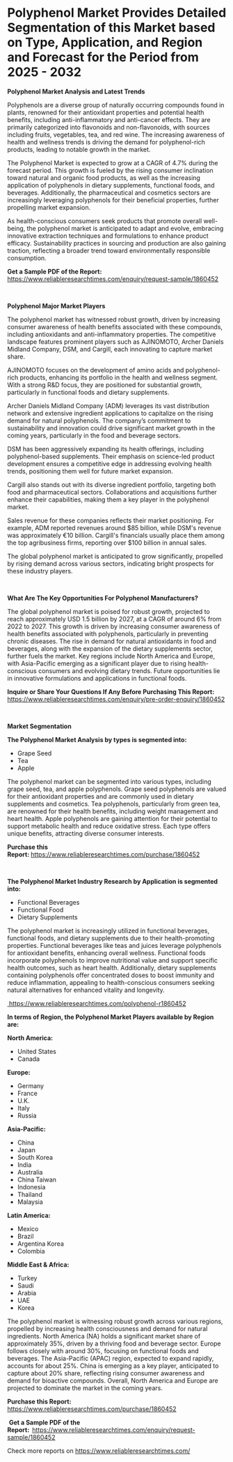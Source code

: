 <p><h1>Polyphenol Market Provides Detailed Segmentation of this Market based on Type, Application, and Region and Forecast for the Period from 2025 - 2032</h1></p><p><strong>Polyphenol Market Analysis and Latest Trends</strong></p>
<p><p>Polyphenols are a diverse group of naturally occurring compounds found in plants, renowned for their antioxidant properties and potential health benefits, including anti-inflammatory and anti-cancer effects. They are primarily categorized into flavonoids and non-flavonoids, with sources including fruits, vegetables, tea, and red wine. The increasing awareness of health and wellness trends is driving the demand for polyphenol-rich products, leading to notable growth in the market.</p><p>The Polyphenol Market is expected to grow at a CAGR of 4.7% during the forecast period. This growth is fueled by the rising consumer inclination toward natural and organic food products, as well as the increasing application of polyphenols in dietary supplements, functional foods, and beverages. Additionally, the pharmaceutical and cosmetics sectors are increasingly leveraging polyphenols for their beneficial properties, further propelling market expansion. </p><p>As health-conscious consumers seek products that promote overall well-being, the polyphenol market is anticipated to adapt and evolve, embracing innovative extraction techniques and formulations to enhance product efficacy. Sustainability practices in sourcing and production are also gaining traction, reflecting a broader trend toward environmentally responsible consumption.</p></p>
<p><strong>Get a Sample PDF of the Report:&nbsp;</strong> <a href="https://www.reliableresearchtimes.com/enquiry/request-sample/1860452?utm_campaign=3311&utm_medium=2&utm_source=Github&utm_content=ia&utm_term=31032025&utm_id=polyphenol">https://www.reliableresearchtimes.com/enquiry/request-sample/1860452</a></p>
<p>&nbsp;</p>
<p><strong>Polyphenol Major Market Players</strong></p>
<p><p>The polyphenol market has witnessed robust growth, driven by increasing consumer awareness of health benefits associated with these compounds, including antioxidants and anti-inflammatory properties. The competitive landscape features prominent players such as AJINOMOTO, Archer Daniels Midland Company, DSM, and Cargill, each innovating to capture market share.</p><p>AJINOMOTO focuses on the development of amino acids and polyphenol-rich products, enhancing its portfolio in the health and wellness segment. With a strong R&D focus, they are positioned for substantial growth, particularly in functional foods and dietary supplements.</p><p>Archer Daniels Midland Company (ADM) leverages its vast distribution network and extensive ingredient applications to capitalize on the rising demand for natural polyphenols. The company’s commitment to sustainability and innovation could drive significant market growth in the coming years, particularly in the food and beverage sectors.</p><p>DSM has been aggressively expanding its health offerings, including polyphenol-based supplements. Their emphasis on science-led product development ensures a competitive edge in addressing evolving health trends, positioning them well for future market expansion.</p><p>Cargill also stands out with its diverse ingredient portfolio, targeting both food and pharmaceutical sectors. Collaborations and acquisitions further enhance their capabilities, making them a key player in the polyphenol market.</p><p>Sales revenue for these companies reflects their market positioning. For example, ADM reported revenues around $85 billion, while DSM's revenue was approximately €10 billion. Cargill's financials usually place them among the top agribusiness firms, reporting over $100 billion in annual sales.</p><p>The global polyphenol market is anticipated to grow significantly, propelled by rising demand across various sectors, indicating bright prospects for these industry players.</p></p>
<p>&nbsp;</p>
<p><strong>What Are The Key Opportunities For Polyphenol Manufacturers?</strong></p>
<p><p>The global polyphenol market is poised for robust growth, projected to reach approximately USD 1.5 billion by 2027, at a CAGR of around 6% from 2022 to 2027. This growth is driven by increasing consumer awareness of health benefits associated with polyphenols, particularly in preventing chronic diseases. The rise in demand for natural antioxidants in food and beverages, along with the expansion of the dietary supplements sector, further fuels the market. Key regions include North America and Europe, with Asia-Pacific emerging as a significant player due to rising health-conscious consumers and evolving dietary trends. Future opportunities lie in innovative formulations and applications in functional foods.</p></p>
<p><strong>Inquire or Share Your Questions If Any Before Purchasing This Report:</strong> <a href="https://www.reliableresearchtimes.com/enquiry/pre-order-enquiry/1860452?utm_campaign=3311&utm_medium=2&utm_source=Github&utm_content=ia&utm_term=31032025&utm_id=polyphenol">https://www.reliableresearchtimes.com/enquiry/pre-order-enquiry/1860452</a></p>
<p>&nbsp;</p>
<p><strong>Market Segmentation</strong></p>
<p><strong>The Polyphenol Market Analysis by types is segmented into:</strong></p>
<p><ul><li>Grape Seed</li><li>Tea</li><li>Apple</li></ul></p>
<p><p>The polyphenol market can be segmented into various types, including grape seed, tea, and apple polyphenols. Grape seed polyphenols are valued for their antioxidant properties and are commonly used in dietary supplements and cosmetics. Tea polyphenols, particularly from green tea, are renowned for their health benefits, including weight management and heart health. Apple polyphenols are gaining attention for their potential to support metabolic health and reduce oxidative stress. Each type offers unique benefits, attracting diverse consumer interests.</p></p>
<p><strong>Purchase this Report:&nbsp;</strong><a href="https://www.reliableresearchtimes.com/purchase/1860452?utm_campaign=3311&utm_medium=2&utm_source=Github&utm_content=ia&utm_term=31032025&utm_id=polyphenol">https://www.reliableresearchtimes.com/purchase/1860452</a></p>
<p>&nbsp;</p>
<p><strong>The Polyphenol Market Industry Research by Application is segmented into:</strong></p>
<p><ul><li>Functional Beverages</li><li>Functional Food</li><li>Dietary Supplements</li></ul></p>
<p><p>The polyphenol market is increasingly utilized in functional beverages, functional foods, and dietary supplements due to their health-promoting properties. Functional beverages like teas and juices leverage polyphenols for antioxidant benefits, enhancing overall wellness. Functional foods incorporate polyphenols to improve nutritional value and support specific health outcomes, such as heart health. Additionally, dietary supplements containing polyphenols offer concentrated doses to boost immunity and reduce inflammation, appealing to health-conscious consumers seeking natural alternatives for enhanced vitality and longevity.</p></p>
<p><a href="https://www.reliableresearchtimes.com/polyphenol-r1860452?utm_campaign=3311&utm_medium=2&utm_source=Github&utm_content=ia&utm_term=31032025&utm_id=polyphenol">&nbsp;https://www.reliableresearchtimes.com/polyphenol-r1860452</a></p>
<p><strong>In terms of Region, the Polyphenol Market Players available by Region are:</strong></p>
<p>
    <p> <strong> North America: </strong>
        <ul>
            <li>United States</li>
            <li>Canada</li>
        </ul>
        </p> 
    <p> <strong> Europe: </strong>
        <ul>
            <li>Germany</li>
            <li>France</li>
            <li>U.K.</li>
            <li>Italy</li>
            <li>Russia</li>
        </ul>
        </p> 
    <p> <strong> Asia-Pacific: </strong>
        <ul>
            <li>China</li>
            <li>Japan</li>
            <li>South Korea</li>
            <li>India</li>
            <li>Australia</li>
            <li>China Taiwan</li>
            <li>Indonesia</li>
            <li>Thailand</li>
            <li>Malaysia</li>
        </ul>
        </p> 
    <p> <strong> Latin America: </strong>
        <ul>
            <li>Mexico</li>
            <li>Brazil</li>
            <li>Argentina Korea</li>
            <li>Colombia</li>
        </ul>
        </p> 
    <p> <strong> Middle East & Africa: </strong>
        <ul>
            <li>Turkey</li>
            <li>Saudi</li>
            <li>Arabia</li>
            <li>UAE</li>
            <li>Korea</li>
        </ul>
    </p>
    </p>
<p><p>The polyphenol market is witnessing robust growth across various regions, propelled by increasing health consciousness and demand for natural ingredients. North America (NA) holds a significant market share of approximately 35%, driven by a thriving food and beverage sector. Europe follows closely with around 30%, focusing on functional foods and beverages. The Asia-Pacific (APAC) region, expected to expand rapidly, accounts for about 25%. China is emerging as a key player, anticipated to capture about 20% share, reflecting rising consumer awareness and demand for bioactive compounds. Overall, North America and Europe are projected to dominate the market in the coming years.</p></p>
<p><strong>Purchase this Report: </strong><a href="https://www.reliableresearchtimes.com/purchase/1860452?utm_campaign=3311&utm_medium=2&utm_source=Github&utm_content=ia&utm_term=31032025&utm_id=polyphenol">https://www.reliableresearchtimes.com/purchase/1860452</a></p>
<p>&nbsp;<strong>Get a Sample PDF of the Report:&nbsp;&nbsp;</strong><a href="https://www.reliableresearchtimes.com/enquiry/request-sample/1860452?utm_campaign=3311&utm_medium=2&utm_source=Github&utm_content=ia&utm_term=31032025&utm_id=polyphenol">https://www.reliableresearchtimes.com/enquiry/request-sample/1860452</a></p>
<p><strong></strong></p>
<p>Check more reports on <a href="https://www.reliableresearchtimes.com/?utm_campaign=3311&utm_medium=2&utm_source=Github&utm_content=ia&utm_term=31032025&utm_id=polyphenol">https://www.reliableresearchtimes.com/</a></p>
